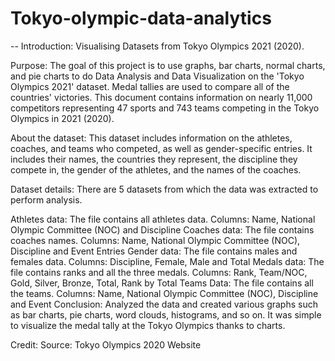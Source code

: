# Tokyo-olympic-data-analytics
-- Introduction:
Visualising Datasets from Tokyo Olympics 2021 (2020).

Purpose:
The goal of this project is to use graphs, bar charts, normal charts, and pie charts to do Data Analysis and Data Visualization on the 'Tokyo Olympics 2021' dataset. Medal tallies are used to compare all of the countries' victories. This document contains information on nearly 11,000 competitors representing 47 sports and 743 teams competing in the Tokyo Olympics in 2021 (2020).

About the dataset:
This dataset includes information on the athletes, coaches, and teams who competed, as well as gender-specific entries. It includes their names, the countries they represent, the discipline they compete in, the gender of the athletes, and the names of the coaches.

Dataset details:
There are 5 datasets from which the data was extracted to perform analysis.

Athletes data: The file contains all athletes data. Columns: Name, National Olympic Committee (NOC) and Discipline
Coaches data: The file contains coaches names. Columns: Name, National Olympic Committee (NOC), Discipline and Event
Entries Gender data: The file contains males and females data. Columns: Discipline, Female, Male and Total
Medals data: The file contains ranks and all the three medals. Columns: Rank, Team/NOC, Gold, Silver, Bronze, Total, Rank by Total
Teams Data: The file contains all the teams. Columns: Name, National Olympic Committee (NOC), Discipline and Event
Conclusion:
Analyzed the data and created various graphs such as bar charts, pie charts, word clouds, histograms, and so on. It was simple to visualize the medal tally at the Tokyo Olympics thanks to charts.

Credit:
Source: Tokyo Olympics 2020 Website
